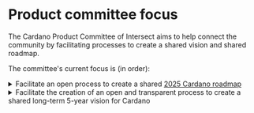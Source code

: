 # Product committee focus

The Cardano Product Committee of Intersect aims to help connect the community by facilitating processes to create a shared vision and shared roadmap.

The committee's current focus is (in order):

<details>

<summary>Facilitate an open process to create a shared <a href="../committee-outcomes/2025-cardanos-roadmap.md">2025 Cardano roadmap</a> </summary>

As Cardano enters into decentralized governance, completing at the same time the original roadmap with the Age of Voltaire, the committee aims to help the community transition from a pre-defined roadmap to a commonly agreed one. \
\
The committee understands 2025 will be a 'bridge' year between the old and the new world, where continuity needs to be kept. Because of this, it is simplifying the roadmap creation process running it side by side with other committees such as budget committee.

</details>

<details>

<summary>Facilitate the creation of an open and transparent process to create a shared long-term 5-year vision for Cardano</summary>

One of the goals the Product committee is proposing for Cardano for 2025 is the creation of a new open and reusable process to create a shared long-term vision.

During the beginning of 2025, the committee aims to facilitate activities to create a shared process and then to facilitate the operationalization of the process itself to create the first open and shared Cardano vision which could inform also a 2026 Cardano roadmap.

</details>

